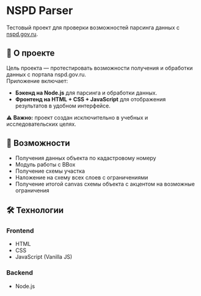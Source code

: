 # NSPD Parser

Тестовый проект для проверки возможностей парсинга данных с [nspd.gov.ru](https://nspd.gov.ru/).

## 📌 О проекте
Цель проекта — протестировать возможности получения и обработки данных с портала nspd.gov.ru.  
Приложение включает:
- **Бэкенд на Node.js** для парсинга и обработки данных.  
- **Фронтенд на HTML + CSS + JavaScript** для отображения результатов в удобном интерфейсе.  

⚠️ **Важно:** проект создан исключительно в учебных и исследовательских целях.

## 🚀 Возможности
- Получения данных объекта по кадастровому номеру
- Модуль работы c BBox
- Получение схемы участка
- Наложение на схему всех слоев с ограничениями
- Получение итогой canvas схемы объекта с акцентом на возможные ограничения  

## 🛠 Технологии
### Frontend
- HTML  
- CSS  
- JavaScript (Vanilla JS)  

### Backend
- Node.js  

